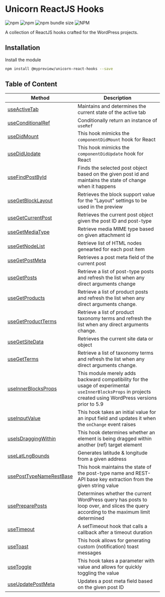 # Unicorn ReactJS Hooks 

![npm](https://img.shields.io/npm/dy/@mypreview/unicorn-react-hooks) 
![npm](https://img.shields.io/npm/v/@mypreview/unicorn-react-hooks?label=version)
![npm bundle size](https://img.shields.io/bundlephobia/minzip/@mypreview/unicorn-react-hooks)
![NPM](https://img.shields.io/npm/l/@mypreview/unicorn-react-hooks)

A collection of ReactJS hooks crafted for the WordPress projects.

## Installation

Install the module

```bash
npm install @mypreview/unicorn-react-hooks --save
```

## Table of Content

| Method                  | Description                                                                                                                                                  |
|-------------------------|--------------------------------------------------------------------------------------------------------------------------------------------------------------|
| [useActiveTab](https://github.com/mypreview/unicorn-react-hooks/blob/main/src/useActiveTab/index.js)            | Maintains and determines the current state of the active tab                                                                                                 |
| [useConditionalRef](https://github.com/mypreview/unicorn-react-hooks/blob/main/src/useConditionalRef/index.js)       | Conditionally return an instance of `useRef`                                                                                                                 |
| [useDidMount](https://github.com/mypreview/unicorn-react-hooks/blob/main/src/useDidMount/index.js)             | This hook mimicks the `componentDidMount` hook for React                                                                                                     |
| [useDidUpdate](https://github.com/mypreview/unicorn-react-hooks/blob/main/src/useDidUpdate/index.js)            | This hook mimicks the `componentDidUpdate` hook for React                                                                                                    |
| [useFindPostById](https://github.com/mypreview/unicorn-react-hooks/blob/main/src/useFindPostById/index.js)         | Finds the selected post object based on the given post id and maintains the state of change when it happens                                                  |
| [useGetBlockLayout](https://github.com/mypreview/unicorn-react-hooks/blob/main/src/useGetBlockLayout/index.js)       | Retrieves the block support value for the "Layout" settings to be used in the preview                                                                        |
| [useGetCurrentPost](https://github.com/mypreview/unicorn-react-hooks/blob/main/src/useGetCurrentPost/index.js)       | Retrieves the current post object given the post ID and post-type                                                                                            |
| [useGetMediaType](https://github.com/mypreview/unicorn-react-hooks/blob/main/src/useGetMediaType/index.js)         | Retrieve media MIME type based on given attachment id                                                                                                        |
| [useGetNodeList](https://github.com/mypreview/unicorn-react-hooks/blob/main/src/useGetNodeList/index.js)          | Retrieve list of HTML nodes genearted for each post item                                                                                                     |
| [useGetPostMeta](https://github.com/mypreview/unicorn-react-hooks/blob/main/src/useGetPostMeta/index.js)          | Retrieves a post meta field of the current post                                                                                                              |
| [useGetPosts](https://github.com/mypreview/unicorn-react-hooks/blob/main/src/useGetPosts/index.js)             | Retrieve a list of post-type posts and refresh the list when any direct arguments change                                                                     |
| [useGetProducts](https://github.com/mypreview/unicorn-react-hooks/blob/main/src/useGetProducts/index.js)          | Retrieve a list of product posts and refresh the list when any direct arguments change.                                                                      |
| [useGetProductTerms](https://github.com/mypreview/unicorn-react-hooks/blob/main/src/useGetProductTerms/index.js)      | Retrieve a list of product taxonomy terms and refresh the list when any direct arguments change.                                                             |
| [useGetSiteData](https://github.com/mypreview/unicorn-react-hooks/blob/main/src/useGetSiteData/index.js)          | Retrieves the current site data or object                                                                                                                    |
| [useGetTerms](https://github.com/mypreview/unicorn-react-hooks/blob/main/src/useGetTerms/index.js)             | Retrieve a list of taxonomy terms and refresh the list when any direct arguments change.                                                                     |
| [useInnerBlocksProps](https://github.com/mypreview/unicorn-react-hooks/blob/main/src/useInnerBlocksProps/index.js)     | This module merely adds backward compatibility for the usage of experimental `useInnerBlocksProps` in projects created using WordPress versions prior to 5.9 |
| [useInputValue](https://github.com/mypreview/unicorn-react-hooks/blob/main/src/useInputValue/index.js)           | This hook takes an initial value for an input field and updates it when the `onChange` event raises                                                          |
| [useIsDraggingWithin](https://github.com/mypreview/unicorn-react-hooks/blob/main/src/useIsDraggingWithin/index.js)     | This hook determines whether an element is being dragged within another (ref) target element                                                                 |
| [useLatLngBounds](https://github.com/mypreview/unicorn-react-hooks/blob/main/src/useLatLngBounds/index.js)         | Generates latitude & longitude from a given address                                                                                                          |
| [usePostTypeNameRestBase](https://github.com/mypreview/unicorn-react-hooks/blob/main/src/usePostTypeNameRestBase/index.js) | This hook maintains the state of the post-type name and REST-API base key extraction from the given string value                                             |
| [usePreparePosts](https://github.com/mypreview/unicorn-react-hooks/blob/main/src/usePreparePosts/index.js)         | Determines whether the current WordPress query has posts to loop over, and slices the query according to the maximum limit determined                        |
| [useTimeout](https://github.com/mypreview/unicorn-react-hooks/blob/main/src/useTimeout/index.js)              | A setTimeout hook that calls a callback after a timeout duration                                                                                             |
| [useToast](https://github.com/mypreview/unicorn-react-hooks/blob/main/src/useToast/index.js)                | This hook allows for generating custom (notification) toast messages                                                                                         |
| [useToggle](https://github.com/mypreview/unicorn-react-hooks/blob/main/src/useToggle/index.js)               | This hook takes a parameter with value and allows for quickly toggling the value                                                                             |
| [useUpdatePostMeta](https://github.com/mypreview/unicorn-react-hooks/blob/main/src/useUpdatePostMeta/index.js)       | Updates a post meta field based on the given post ID                                                                                                         |